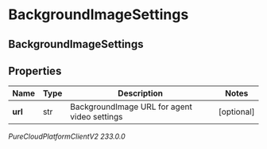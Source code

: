 # BackgroundImageSettings

## BackgroundImageSettings

## Properties

|Name | Type | Description | Notes|
|------------ | ------------- | ------------- | -------------|
| **url** | str | BackgroundImage URL for agent video settings | [optional] |



_PureCloudPlatformClientV2 233.0.0_
